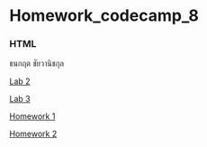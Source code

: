 # Homework_codecamp_8
### HTML
ธนกฤต ชัยวานิชกุล

[Lab 2](/HTML/Lab%202)

[Lab 3](/HTML/Lab%203)

[Homework 1](https://chichixyz.github.io/HTML/Homework%201)


[Homework 2](https://chichixyz.github.io/HTML/Homework%202)
